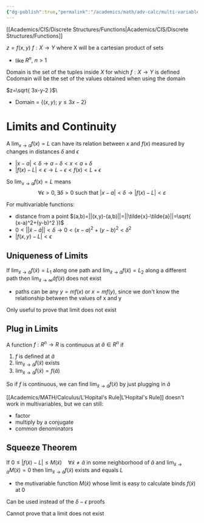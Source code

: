 ```yaml
---
{"dg-publish":true,"permalink":"/academics/math/adv-calc/multi-variable-functions/","created":"2024-04-10T19:04:20.730-04:00","updated":"2025-07-08T11:19:56.258-04:00"}
---
```


[[Academics/CIS/Discrete Structures/Functions\|Academics/CIS/Discrete Structures/Functions]]

$z=f(x,y)$
$f: X\to Y$
where X will be a cartesian product of sets
- like $R^{n},\ n>1$

Domain is the set of the tuples inside $X$ for which $f:X\to Y$ is defined
Codomain will be the set of the values obtained when using the domain

$z=\sqrt{ 3x-y-2 }$\
- Domain = $\{(x,y);\ y\leq3x-2\}$

# Limits and Continuity

A $\lim_{ x \to a }f(x)=L$ can have its relation between $x$ and $f(x)$ measured by changes in distances $\delta$ and $\epsilon$
- $|x-a|<\delta\to a-\delta<x<a+\delta$
- $|f(x)-L|<\epsilon\to L-\epsilon<f(x)<L+\epsilon$

So $\lim_{ x \to a}f(x)=L$ means
$$
\forall \epsilon >0, \exists \delta>0 \ \text{such that }|x-a|<\delta\to|f(x)-L|<\varepsilon
$$

For multivariable functions:
- distance from a point $(a,b)=||(x,y)-(a,b)||=||\tilde{x}-\tilde{a}||=\sqrt{ (x-a)^2+(y-b)^2 })$
- $0<||\tilde{x}-\tilde{a}||<\delta\to0< (x-a)^2+(y-b)^2<\delta^2$
- $|f(x,y)-L|<\epsilon$

## Uniqueness of Limits
If $\lim_{ \tilde{x} \to \tilde{a} }f(\tilde{x})=L_{1}$ along one path and $\lim_{ \tilde{x} \to \tilde{a} }f(\tilde{x})=L_{2}$ along a different path then $\lim_{ \tilde{x} \to \infty }\tilde{a}f(\tilde{x})$ does not exist
- paths can be any $y=mf(x)$ or $x=mf(y)$, since we don't know the relationship between the values of x and y

Only useful to prove that limit does not exist
## Plug in Limits
A function $f:R^n\to R$ is continuous at $\tilde{a}\in R^n$ if
1. $f$ is defined at $\tilde{a}$
2. $\lim_{ \tilde{x} \to \tilde{a} }f(\tilde{x})$ exists
3. $\lim_{ \tilde{x} \to \tilde{a} }f(\tilde{x})=f(\tilde{a})$

So if $f$ is continuous, we can find $\lim_{ \tilde{x} \to \tilde{a} }f(\tilde{x})$ by just plugging in $\tilde{a}$

[[Academics/MATH/Calculus/L'Hopital's Rule\|L'Hopital's Rule]] doesn't work in multivariables, but we can still:
- factor
- multiply by a conjugate
- common denominators
## Squeeze Theorem
If $0\leq|f(\tilde{x})-L|\leq M(\tilde{x})\quad\forall \tilde{x}\neq \tilde{a}$ in some neighborhood of $\tilde{a}$ and $\lim_{ \tilde{x} \to \tilde{a} }M(\tilde{x})=0$ then $\lim_{ \tilde{x} \to \tilde{a} }f(\tilde{x})$ exists and equals $L$
- the mutivariable function $M(\tilde{x})$ whose limit is easy to calculate binds $f(\tilde{x})$ at 0

Can be used instead of the $\delta- \epsilon$ proofs

Cannot prove that a limit does not exist